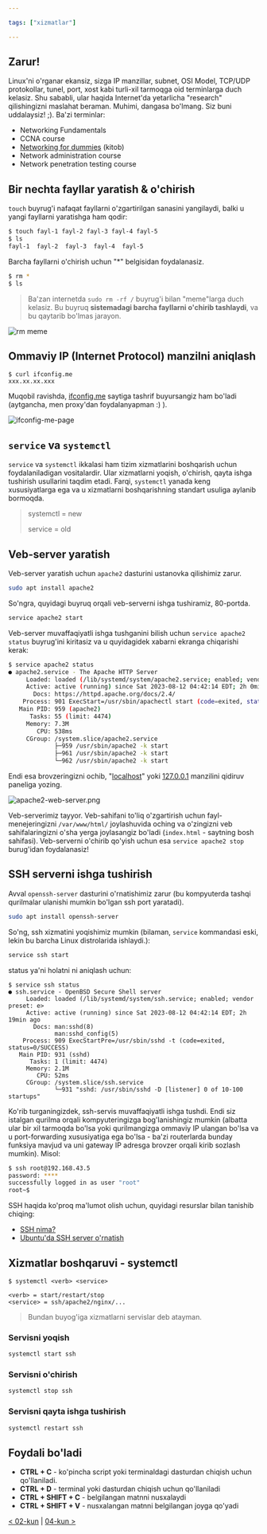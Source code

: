 ```yaml
---

tags: ["xizmatlar"]

---
```

## Zarur!

Linux'ni o'rganar ekansiz, sizga IP manzillar, subnet, OSI Model,  TCP/UDP protokollar, tunel, port, xost kabi turli-xil tarmoqga oid terminlarga duch kelasiz. Shu sababli, ular haqida Internet'da yetarlicha "research" qilishingizni maslahat beraman. Muhimi, dangasa bo'lmang. Siz buni uddalaysiz! ;). Ba'zi terminlar:

- Networking Fundamentals
- CCNA course 
- [Networking for dummies](https://edu.anarcho-copy.org/TCP%20IP%20-%20Network/Networking%20For%20Dummies.pdf) (kitob)
- Network administration course
- Network penetration testing course

## Bir nechta fayllar yaratish & o'chirish

`touch` buyrug'i nafaqat fayllarni o'zgartirilgan sanasini yangilaydi, balki u yangi fayllarni yaratishga ham qodir:

```bash
$ touch fayl-1 fayl-2 fayl-3 fayl-4 fayl-5
$ ls
fayl-1  fayl-2  fayl-3  fayl-4  fayl-5
```

Barcha fayllarni o'chirish uchun "\*" belgisidan foydalanasiz. 

```bash
$ rm *
$ ls
```

>Ba'zan internetda `sudo rm -rf /` buyrug'i bilan "meme"larga duch kelasiz. Bu buyruq **sistemadagi barcha fayllarni o'chirib tashlaydi**, va bu qaytarib bo'lmas jarayon. 

![rm meme](./images/rm-meme.jpg)

## Ommaviy IP (Internet Protocol) manzilni aniqlash

```
$ curl ifconfig.me
xxx.xx.xx.xxx
```

Muqobil ravishda, [ifconfig.me](https://ifconfig.me) saytiga tashrif buyursangiz ham bo'ladi (aytgancha, men proxy'dan foydalanyapman :) ).

![ifconfig-me-page](./images/ifconfig-me-page.png)

## `service` va `systemctl`

`service` va `systemctl` ikkalasi ham tizim xizmatlarini boshqarish uchun foydalaniladigan vositalardir. Ular xizmatlarni yoqish, o'chirish, qayta ishga tushirish usullarini taqdim etadi. Farqi, `systemctl` yanada keng xususiyatlarga ega va u xizmatlarni boshqarishning standart usuliga aylanib bormoqda. 

>systemctl = new
>
>service = old 

## Veb-server yaratish

Veb-server yaratish uchun `apache2` dasturini ustanovka qilishimiz zarur.

```bash
sudo apt install apache2
```

So'ngra, quyidagi buyruq orqali veb-serverni ishga tushiramiz, 80-portda.

```bash
service apache2 start
```

Veb-server muvaffaqiyatli ishga tushganini bilish uchun `service apache2 status` buyrug'ini kiritasiz va u quyidagidek xabarni ekranga chiqarishi kerak:

```bash
$ service apache2 status
● apache2.service - The Apache HTTP Server
     Loaded: loaded (/lib/systemd/system/apache2.service; enabled; vendor prese>
     Active: active (running) since Sat 2023-08-12 04:42:14 EDT; 2h 0min ago
       Docs: https://httpd.apache.org/docs/2.4/
    Process: 901 ExecStart=/usr/sbin/apachectl start (code=exited, status=0/SUC>
   Main PID: 959 (apache2)
      Tasks: 55 (limit: 4474)
     Memory: 7.3M
        CPU: 538ms
     CGroup: /system.slice/apache2.service
             ├─959 /usr/sbin/apache2 -k start
             ├─961 /usr/sbin/apache2 -k start
             └─962 /usr/sbin/apache2 -k start
```

Endi esa brovzeringizni ochib, "[localhost](http://localhost)" yoki [127.0.0.1](http://127.0.0.1) manzilini qidiruv paneliga yozing.

![apache2-web-server.png](./images/apache2-web-server.png)

Veb-serverimiz tayyor. Veb-sahifani to'liq o'zgartirish uchun fayl-menejeringizni `/var/www/html/` joylashuvida oching va o'zingizni veb sahifalaringizni o'sha yerga joylasangiz bo'ladi (`index.html`  - saytning bosh sahifasi). Veb-serverni o'chirib qo'yish uchun esa `service apache2 stop` burug'idan foydalanasiz!

## SSH serverni ishga tushirish

Avval `openssh-server` dasturini o'rnatishimiz zarur (bu kompyuterda tashqi qurilmalar ulanishi mumkin bo'lgan ssh port yaratadi).

```bash
sudo apt install openssh-server
```

So'ng, ssh xizmatini yoqishimiz mumkin (bilaman, `service` kommandasi eski, lekin bu barcha Linux distrolarida ishlaydi.):

```bash
service ssh start
```

status ya'ni holatni ni aniqlash uchun:

```
$ service ssh status
● ssh.service - OpenBSD Secure Shell server
     Loaded: loaded (/lib/systemd/system/ssh.service; enabled; vendor preset: e>
     Active: active (running) since Sat 2023-08-12 04:42:14 EDT; 2h 19min ago
       Docs: man:sshd(8)
             man:sshd_config(5)
    Process: 909 ExecStartPre=/usr/sbin/sshd -t (code=exited, status=0/SUCCESS)
   Main PID: 931 (sshd)
      Tasks: 1 (limit: 4474)
     Memory: 2.1M
        CPU: 52ms
     CGroup: /system.slice/ssh.service
             └─931 "sshd: /usr/sbin/sshd -D [listener] 0 of 10-100 startups"
```

Ko'rib turganingizdek, ssh-servis muvaffaqiyatli ishga tushdi. Endi siz istalgan qurilma orqali kompyuteringizga bog'lanishingiz mumkin (albatta ular bir xil tarmoqda bo'lsa yoki qurilmangizga ommaviy IP ulangan bo'lsa va u port-forwarding xususiyatiga ega bo'lsa - ba'zi routerlarda bunday funksiya mavjud va uni gateway IP adresga brovzer orqali kirib sozlash mumkin). Misol:

```bash
$ ssh root@192.168.43.5
password: ****
successfully logged in as user "root"
root~$ 
```

SSH haqida ko'proq ma'lumot olish uchun, quyidagi resurslar bilan tanishib chiqing:
 
 - [SSH nima?](https://www.websiterating.com/uz/web-hosting/glossary/what-is-ssh/)
 - [Ubuntu'da SSH server o'rnatish](https://uz.termotools.com/8299-installing-ssh-server-in-ubuntu.html)

## Xizmatlar boshqaruvi - systemctl

```
$ systemctl <verb> <service>

<verb> = start/restart/stop
<service> = ssh/apache2/nginx/...
```

> Bundan buyog'iga xizmatlarni servislar deb atayman.

### Servisni yoqish

```bash
systemctl start ssh
```

### Servisni o'chirish

```bash
systemctl stop ssh
```

### Servisni qayta ishga tushirish

```bash
systemctl restart ssh
```

## Foydali bo'ladi
 
 - **CTRL + C**  - ko'pincha script yoki terminaldagi dasturdan chiqish uchun qo'llaniladi.
 - **CTRL + D** - terminal yoki dasturdan chiqish uchun qo'llaniladi
 - **CTRL + SHIFT + C** - belgilangan matnni nusxalaydi
 - **CTRL + SHIFT + V** - nusxalangan matnni belgilangan joyga qo'yadi

[< 02-kun](02-dars.md) | [04-kun >](04-dars.md)
